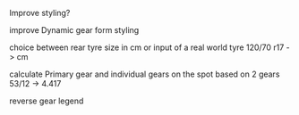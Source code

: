 Improve styling?

improve Dynamic gear form styling

choice between rear tyre size in cm or input of a real world tyre
120/70 r17 -> cm

calculate Primary gear and individual gears on the spot based on 2 gears 53/12 -> 4.417

reverse gear legend
